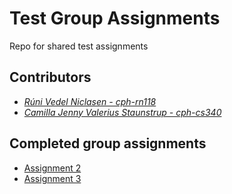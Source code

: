 # Test Group Assignments
Repo for shared test assignments


## Contributors
- _[Rúni Vedel Niclasen - cph-rn118](https://github.com/Runi-VN)_
- _[Camilla Jenny Valerius Staunstrup - cph-cs340](https://github.com/Castau)_

## Completed group assignments
- [Assignment 2](/Assignment2)
- [Assignment 3](/Assignment3)
